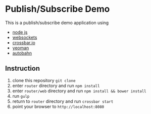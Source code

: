 # Publish/Subscribe Demo

This is a publish/subscribe demo application using

- [node js][1]
- [websockets][2]
- [crossbar.io][3]
- [yeoman][4]
- [autobahn][5]

[1]: https://nodejs.org
[2]: https://www.websocket.org
[3]: http://crossbar.io
[4]: http://yeoman.io
[5]: http://autobahn.ws/js/

## Instruction

1. clone this repository `git clone `
2. enter `router` directory and run `npm install`
3. enter `router/web` directory and run `npm install && bower install`
4. run `gulp`
4. return to `router` directory and run `crossbar start`
5. point your browser to `http://localhost:8080`
